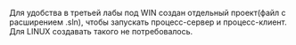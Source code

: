Для удобства в третьей лабы под WIN создан отдельный проект(файл с расширением .sln), чтобы запускать процесс-сервер и процесс-клиент. Для LINUX создавать такого не потребовалось.
